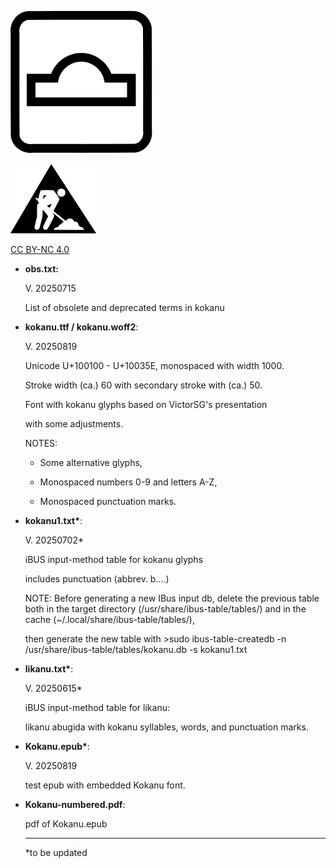 ![](example.svg)

![](wip.svg)

<a href="https://creativecommons.org/licenses/by-nc/4.0/deed.en">CC BY-NC 4.0</a>

- <b>obs.txt:</b>
  
  V. 20250715

  List of obsolete and deprecated terms in kokanu

- <b>kokanu.ttf / kokanu.woff2</b>:

  V. 20250819

  Unicode U+100100 - U+10035E, monospaced with width 1000.

  Stroke width (ca.) 60 with secondary stroke with (ca.) 50.

  Font with kokanu glyphs based on VictorSG's presentation

  with some adjustments.

  NOTES:

  - Some alternative glyphs,

  - Monospaced numbers 0-9 and letters A-Z,
    
  - Monospaced punctuation marks.

- <b>kokanu1.txt*</b>: 

  V. 20250702*

  iBUS input-method table for kokanu glyphs

  includes punctuation (abbrev. b....)

  NOTE: Before generating a new IBus input db, delete the previous table both in
  the target directory (/usr/share/ibus-table/tables/) and in the cache (~/.local/share/ibus-table/tables/),

  then generate the new table with >sudo ibus-table-createdb -n /usr/share/ibus-table/tables/kokanu.db -s kokanu1.txt
    
- <b>likanu.txt*</b>:

  V. 20250615*

  iBUS input-method table for likanu:

  likanu abugida with kokanu syllables, words,
  and punctuation marks.

- <b>Kokanu.epub*</b>:

  V. 20250819

  test epub with embedded Kokanu font.  

 - <b>Kokanu-numbered.pdf</b>:
   
   pdf of Kokanu.epub

   <hr />

   *to be updated

